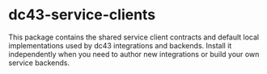 # dc43-service-clients

This package contains the shared service client contracts and default local implementations
used by dc43 integrations and backends. Install it independently when you need to author new
integrations or build your own service backends.
